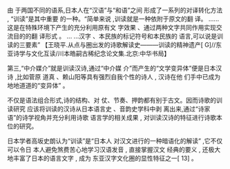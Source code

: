  由 于两国不同的语系,日本人在“汉语”与“和语”之间 形成了一系列的对译转化方法 , “训读”是其中重要 的一种。“简单来说 ,训读就是一种依附于原文的翻 译。 ......这是在特殊环境下产生的充分利用原有文 字效果 、通过两种文字共同作用实现交流目的的翻 译形式 。 ... ...汉字 、本民族的标记符号和本民族的 语言,可以说是训读的三要素” 【王晓平.从点与圈出发的诗歌解读史———训读的精神遗产[ G]//东亚诗学与文化互读/川本皓嗣古稀纪念论文集.北京:中华书局】

第三,“中介媒介”就是训读汉诗,通过“中介媒 介”而产生的“文学变异体”便是日本汉诗 ,比如菅原 道真 、赖山阳等具有强烈自我个性的诗人 , 汉诗在他 们手中已成为地地道道的“变异体” 。


不仅是语法组合形式,诗的结构、对 仗、节奏、押韵都有别于古文。因而诗歌的训读研究 应该将训读的汉诗从日本语言史 、音韵史学科中剥 离出来,通过“诗家语”的诗学视角并充分利用诗歌 语言学的相关成果 , 对训读汉诗的特征进行诗歌本 位的研究。 


日本学者高坂史朗认为“训读”是“日本人 对汉文进行的一种暗语化的解读” ,它不仅可以令日 本人避免煞费苦心地学习汉语发音 , 直接掌握汉文 经典的要义 , 还极大地丰富了日本的语言文字 , 成为 东亚汉字文化圈的显性特征之一[ 13] 。 
